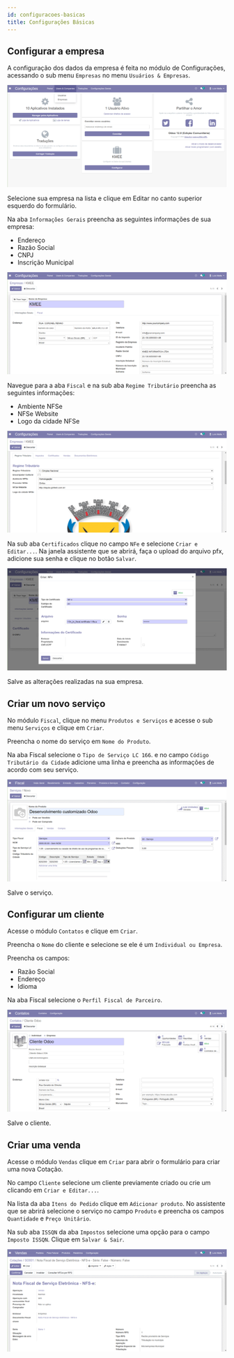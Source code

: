 ```yaml
---
id: configuracoes-basicas
title: Configurações Básicas
---
```



Configurar a empresa
--------------------
A configuração dos dados da empresa é feita no módulo de Configurações,
acessando o sub menu `Empresas` no menu `Usuários & Empresas`.


![](./assets/sub_menu_empresas.png)


Selecione sua empresa na lista e clique em Editar no canto superior esquerdo
do formulário.


Na aba `Informações Gerais` preencha as seguintes informações de sua empresa:


- Endereço
- Razão Social
- CNPJ
- Inscrição Municipal


![](./assets/formulario_empresa.png)


Navegue para a aba `Fiscal` e na sub aba `Regime Tributário` preencha as seguintes informações:


- Ambiente NFSe
- NFSe Website
- Logo da cidade NFSe


![](./assets/empresa_regime_tributario.png)


Na sub aba `Certificados` clique no campo `NFe` e selecione `Criar e Editar...`.
Na janela assistente que se abrirá, faça o upload do arquivo pfx,
adicione sua senha e clique no botão `Salvar`.


![](./assets/empresa_certificado.png)


Salve as alterações realizadas na sua empresa.


Criar um novo serviço
---------------------


No módulo `Fiscal`, clique no menu `Produtos e Serviços` e acesse o sub menu `Serviços` e clique em `Criar`.


Preencha o nome do serviço em `Nome do Produto`.


Na aba Fiscal selecione o `Tipo de Serviço LC 166`.
e no campo `Código Tributário da Cidade` adicione uma linha e preencha as
informações de acordo com seu serviço.


![](./assets/servico_fiscal.png)


Salve o serviço.


Configurar um cliente
---------------------


Acesse o módulo `Contatos` e clique em `Criar`.


Preencha o `Nome` do cliente e selecione se ele é um `Individual ou Empresa`.


Preencha os campos:
- Razão Social
- Endereço
- Idioma


Na aba Fiscal selecione o `Perfil Fiscal de Parceiro`.


![](./assets/cliente_novo.png)


Salve o cliente.


Criar uma venda
---------------


Acesse o módulo `Vendas` clique em `Criar` para abrir o formulário para criar
uma nova Cotação.


No campo `Cliente` selecione um cliente previamente criado ou crie um clicando 
em `Criar e Editar...`.


Na lista da aba `Itens do Pedido` clique em `Adicionar produto`. 
No assistente que se abrirá selecione o serviço no campo `Produto` e preencha os 
campos `Quantidade` e `Preço Unitário`.


Na sub aba `ISSQN`  da aba `Impostos` selecione uma opção para o campo `Imposto ISSQN`.
Clique em `Salvar & Sair`.

![](./assets/docuemento_nfse.png)